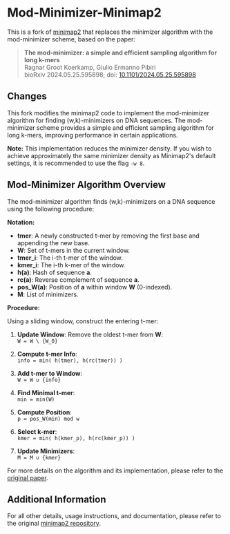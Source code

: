 # Mod-Minimizer-Minimap2

This is a fork of [minimap2](https://github.com/lh3/minimap2) that replaces the minimizer algorithm with the mod-minimizer scheme, based on the paper:

> **The mod-minimizer: a simple and efficient sampling algorithm for long k-mers**  
> Ragnar Groot Koerkamp, Giulio Ermanno Pibiri  
> bioRxiv 2024.05.25.595898; doi: [10.1101/2024.05.25.595898](https://doi.org/10.1101/2024.05.25.595898)

## Changes

This fork modifies the minimap2 code to implement the mod-minimizer algorithm for finding (w,k)-minimizers on DNA sequences. The mod-minimizer scheme provides a simple and efficient sampling algorithm for long k-mers, improving performance in certain applications.

**Note:** This implementation reduces the minimizer density. If you wish to achieve approximately the same minimizer density as Minimap2's default settings, it is recommended to use the flag `-w 8`.

## Mod-Minimizer Algorithm Overview

The mod-minimizer algorithm finds (w,k)-minimizers on a DNA sequence using the following procedure:

**Notation:**

- **tmer**: A newly constructed t-mer by removing the first base and appending the new base.
- **W**: Set of t-mers in the current window.
- **tmer_i**: The i-th t-mer of the window.
- **kmer_i**: The i-th k-mer of the window.
- **h(a)**: Hash of sequence **a**.
- **rc(a)**: Reverse complement of sequence **a**.
- **pos_W(a)**: Position of **a** within window **W** (0-indexed).
- **M**: List of minimizers.

**Procedure:**

Using a sliding window, construct the entering t-mer:

1. **Update Window**: Remove the oldest t-mer from **W**:  
   `W = W \ {W_0}`

2. **Compute t-mer Info**:  
   `info = min( h(tmer), h(rc(tmer)) )`

3. **Add t-mer to Window**:  
   `W = W ∪ {info}`

4. **Find Minimal t-mer**:  
   `min = min(W)`

5. **Compute Position**:  
   `p = pos_W(min) mod w`

6. **Select k-mer**:  
   `kmer = min( h(kmer_p), h(rc(kmer_p)) )`

7. **Update Minimizers**:  
   `M = M ∪ {kmer}`

For more details on the algorithm and its implementation, please refer to the [original paper](https://doi.org/10.1101/2024.05.25.595898).

## Additional Information

For all other details, usage instructions, and documentation, please refer to the original [minimap2 repository](https://github.com/lh3/minimap2).

